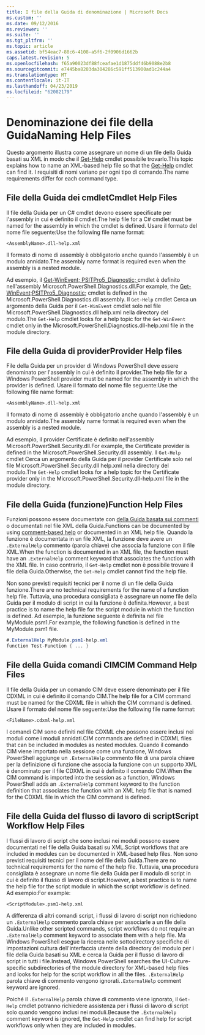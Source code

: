 ```yaml
---
title: I file della Guida di denominazione | Microsoft Docs
ms.custom: ''
ms.date: 09/12/2016
ms.reviewer: ''
ms.suite: ''
ms.tgt_pltfrm: ''
ms.topic: article
ms.assetid: bf54eac7-88c6-4108-a5f6-2f0906d1662b
caps.latest.revision: 5
ms.openlocfilehash: f65a90023df88fceafae1d1875ddf46b9088e2b8
ms.sourcegitcommit: e7445ba8203da304286c591ff513900ad1c244a4
ms.translationtype: MT
ms.contentlocale: it-IT
ms.lasthandoff: 04/23/2019
ms.locfileid: "62082179"
---
```

# <a name="naming-help-files"></a><span data-ttu-id="15f22-102">Denominazione dei file della Guida</span><span class="sxs-lookup"><span data-stu-id="15f22-102">Naming Help Files</span></span>

<span data-ttu-id="15f22-103">Questo argomento illustra come assegnare un nome di un file della Guida basati su XML in modo che il [Get-Help](/powershell/module/Microsoft.PowerShell.Core/Get-Help) cmdlet possibile trovarlo.</span><span class="sxs-lookup"><span data-stu-id="15f22-103">This topic explains how to name an XML-based help file so that the [Get-Help](/powershell/module/Microsoft.PowerShell.Core/Get-Help) cmdlet can find it.</span></span> <span data-ttu-id="15f22-104">I requisiti di nomi variano per ogni tipo di comando.</span><span class="sxs-lookup"><span data-stu-id="15f22-104">The name requirements differ for each command type.</span></span>

## <a name="cmdlet-help-files"></a><span data-ttu-id="15f22-105">File della Guida dei cmdlet</span><span class="sxs-lookup"><span data-stu-id="15f22-105">Cmdlet Help Files</span></span>

<span data-ttu-id="15f22-106">Il file della Guida per un C# cmdlet devono essere specificate per l'assembly in cui è definito il cmdlet.</span><span class="sxs-lookup"><span data-stu-id="15f22-106">The help file for a C# cmdlet must be named for the assembly in which the cmdlet is defined.</span></span> <span data-ttu-id="15f22-107">Usare il formato del nome file seguente:</span><span class="sxs-lookup"><span data-stu-id="15f22-107">Use the following file name format:</span></span>

```
<AssemblyName>.dll-help.xml
```

<span data-ttu-id="15f22-108">Il formato di nome di assembly è obbligatorio anche quando l'assembly è un modulo annidato.</span><span class="sxs-lookup"><span data-stu-id="15f22-108">The assembly name format is required even when the assembly is a nested module.</span></span>

<span data-ttu-id="15f22-109">Ad esempio, il [Get-WinEvent; PSITPro5_Diagnostic; ](/powershell/module/Microsoft.PowerShell.Diagnostics/Get-WinEvent) cmdlet è definito nell'assembly Microsoft.PowerShell.Diagnostics.dll.</span><span class="sxs-lookup"><span data-stu-id="15f22-109">For example, the [Get-WinEvent;PSITPro5_Diagnostic;](/powershell/module/Microsoft.PowerShell.Diagnostics/Get-WinEvent) cmdlet is defined in the Microsoft.PowerShell.Diagnostics.dll assembly.</span></span> <span data-ttu-id="15f22-110">Il `Get-Help` cmdlet Cerca un argomento della Guida per il `Get-WinEvent` cmdlet solo nel file Microsoft.PowerShell.Diagnostics.dll help.xml nella directory del modulo.</span><span class="sxs-lookup"><span data-stu-id="15f22-110">The `Get-Help` cmdlet looks for a help topic for the `Get-WinEvent` cmdlet only in the Microsoft.PowerShell.Diagnostics.dll-help.xml file in the module directory.</span></span>

## <a name="provider-help-files"></a><span data-ttu-id="15f22-111">File della Guida di provider</span><span class="sxs-lookup"><span data-stu-id="15f22-111">Provider Help files</span></span>

<span data-ttu-id="15f22-112">File della Guida per un provider di Windows PowerShell deve essere denominato per l'assembly in cui è definito il provider.</span><span class="sxs-lookup"><span data-stu-id="15f22-112">The help file for a Windows PowerShell provider must be named for the assembly in which the provider is defined.</span></span> <span data-ttu-id="15f22-113">Usare il formato del nome file seguente:</span><span class="sxs-lookup"><span data-stu-id="15f22-113">Use the following file name format:</span></span>

```
<AssemblyName>.dll-help.xml
```

<span data-ttu-id="15f22-114">Il formato di nome di assembly è obbligatorio anche quando l'assembly è un modulo annidato.</span><span class="sxs-lookup"><span data-stu-id="15f22-114">The assembly name format is required even when the assembly is a nested module.</span></span>

<span data-ttu-id="15f22-115">Ad esempio, il provider Certificate è definito nell'assembly Microsoft.PowerShell.Security.dll.</span><span class="sxs-lookup"><span data-stu-id="15f22-115">For example, the Certificate provider is defined in the Microsoft.PowerShell.Security.dll assembly.</span></span> <span data-ttu-id="15f22-116">Il `Get-Help` cmdlet Cerca un argomento della Guida per il provider Certificate solo nel file Microsoft.PowerShell.Security.dll help.xml nella directory del modulo.</span><span class="sxs-lookup"><span data-stu-id="15f22-116">The `Get-Help` cmdlet looks for a help topic for the Certificate provider only in the Microsoft.PowerShell.Security.dll-help.xml file in the module directory.</span></span>

## <a name="function-help-files"></a><span data-ttu-id="15f22-117">File della Guida (funzione)</span><span class="sxs-lookup"><span data-stu-id="15f22-117">Function Help Files</span></span>

<span data-ttu-id="15f22-118">Funzioni possono essere documentate con [della Guida basata sui commenti](/powershell/module/microsoft.powershell.core/about/about_comment_based_help) o documentati nel file XML della Guida.</span><span class="sxs-lookup"><span data-stu-id="15f22-118">Functions can be documented by using [comment-based help](/powershell/module/microsoft.powershell.core/about/about_comment_based_help) or documented in an XML help file.</span></span> <span data-ttu-id="15f22-119">Quando la funzione è documentata in un file XML, la funzione deve avere un `.ExternalHelp` commento (parola chiave) che associa la funzione con il file XML.</span><span class="sxs-lookup"><span data-stu-id="15f22-119">When the function is documented in an XML file, the function must have an `.ExternalHelp` comment keyword that associates the function with the XML file.</span></span> <span data-ttu-id="15f22-120">In caso contrario, il `Get-Help` cmdlet non è possibile trovare il file della Guida.</span><span class="sxs-lookup"><span data-stu-id="15f22-120">Otherwise, the `Get-Help` cmdlet cannot find the help file.</span></span>

<span data-ttu-id="15f22-121">Non sono previsti requisiti tecnici per il nome di un file della Guida funzione.</span><span class="sxs-lookup"><span data-stu-id="15f22-121">There are no technical requirements for the name of a function help file.</span></span> <span data-ttu-id="15f22-122">Tuttavia, una procedura consigliata è assegnare un nome file della Guida per il modulo di script in cui la funzione è definita.</span><span class="sxs-lookup"><span data-stu-id="15f22-122">However, a best practice is to name the help file for the script module in which the function is defined.</span></span> <span data-ttu-id="15f22-123">Ad esempio, la funzione seguente è definita nel file MyModule.psm1.</span><span class="sxs-lookup"><span data-stu-id="15f22-123">For example, the following function is defined in the MyModule.psm1 file.</span></span>

```csharp
#.ExternalHelp MyModule.psm1-help.xml
function Test-Function { ... }
```

## <a name="cim-command-help-files"></a><span data-ttu-id="15f22-124">File della Guida comandi CIM</span><span class="sxs-lookup"><span data-stu-id="15f22-124">CIM Command Help Files</span></span>

<span data-ttu-id="15f22-125">Il file della Guida per un comando CIM deve essere denominato per il file CDXML in cui è definito il comando CIM.</span><span class="sxs-lookup"><span data-stu-id="15f22-125">The help file for a CIM command must be named for the CDXML file in which the CIM command is defined.</span></span> <span data-ttu-id="15f22-126">Usare il formato del nome file seguente:</span><span class="sxs-lookup"><span data-stu-id="15f22-126">Use the following file name format:</span></span>

```
<FileName>.cdxml-help.xml
```

<span data-ttu-id="15f22-127">I comandi CIM sono definiti nel file CDXML che possono essere inclusi nei moduli come i moduli annidati.</span><span class="sxs-lookup"><span data-stu-id="15f22-127">CIM commands are defined in CDXML files that can be included in modules as nested modules.</span></span> <span data-ttu-id="15f22-128">Quando il comando CIM viene importato nella sessione come una funzione, Windows PowerShell aggiunge un `.ExternalHelp` commento file di una parola chiave per la definizione di funzione che associa la funzione con un supporto XML è denominato per il file CDXML in cui è definito il comando CIM.</span><span class="sxs-lookup"><span data-stu-id="15f22-128">When the CIM command is imported into the session as a function, Windows PowerShell adds an `.ExternalHelp` comment keyword to the function definition that associates the function with an XML help file that is named for the CDXML file in which the CIM command is defined.</span></span>

## <a name="script-workflow-help-files"></a><span data-ttu-id="15f22-129">File della Guida del flusso di lavoro di script</span><span class="sxs-lookup"><span data-stu-id="15f22-129">Script Workflow Help Files</span></span>

<span data-ttu-id="15f22-130">I flussi di lavoro di script che sono inclusi nei moduli possono essere documentati nel file della Guida basati su XML.</span><span class="sxs-lookup"><span data-stu-id="15f22-130">Script workflows that are included in modules can be documented in XML-based help files.</span></span> <span data-ttu-id="15f22-131">Non sono previsti requisiti tecnici per il nome del file della Guida.</span><span class="sxs-lookup"><span data-stu-id="15f22-131">There are no technical requirements for the name of the help file.</span></span> <span data-ttu-id="15f22-132">Tuttavia, una procedura consigliata è assegnare un nome file della Guida per il modulo di script in cui è definito il flusso di lavoro di script.</span><span class="sxs-lookup"><span data-stu-id="15f22-132">However, a best practice is to name the help file for the script module in which the script workflow is defined.</span></span> <span data-ttu-id="15f22-133">Ad esempio:</span><span class="sxs-lookup"><span data-stu-id="15f22-133">For example:</span></span>

```
<ScriptModule>.psm1-help.xml
```

<span data-ttu-id="15f22-134">A differenza di altri comandi script, i flussi di lavoro di script non richiedono un `.ExternalHelp` commento parola chiave per associarle a un file della Guida.</span><span class="sxs-lookup"><span data-stu-id="15f22-134">Unlike other scripted commands, script workflows do not require an `.ExternalHelp` comment keyword to associate them with a help file.</span></span> <span data-ttu-id="15f22-135">Ma Windows PowerShell esegue la ricerca nelle sottodirectory specifiche di impostazioni cultura dell'interfaccia utente della directory del modulo per i file della Guida basati su XML e cerca la Guida per il flusso di lavoro di script in tutti i file.</span><span class="sxs-lookup"><span data-stu-id="15f22-135">Instead, Windows PowerShell searches the UI-Culture-specific subdirectories of the module directory for XML-based help files and looks for help for the script workflow in all the files.</span></span> <span data-ttu-id="15f22-136">`.ExternalHelp` parola chiave di commento vengono ignorati.</span><span class="sxs-lookup"><span data-stu-id="15f22-136">`.ExternalHelp` comment keyword are ignored.</span></span>

<span data-ttu-id="15f22-137">Poiché il `.ExternalHelp` parola chiave di commento viene ignorato, il `Get-Help` cmdlet potranno richiedere assistenza per i flussi di lavoro di script solo quando vengono inclusi nei moduli.</span><span class="sxs-lookup"><span data-stu-id="15f22-137">Because the `.ExternalHelp` comment keyword is ignored, the `Get-Help` cmdlet can find help for script workflows only when they are included in modules.</span></span>